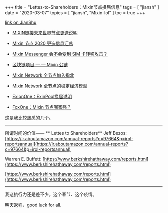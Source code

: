 +++
title = "Lettes-to-Shareholders：Mixin节点换届信息"
tags = [
    "jiansh"
]
date = "2020-03-07"
topics = [
    "jiansh",
    "Mixin-lol"
]
toc = true
+++



[link on JianShu](https://www.jianshu.com/p/7d95c56adec3)

* [MIXIN链接未来世界节点更迭说明](https://www.jianshu.com/p/666221950e18)
* [Mixin 节点 2020 更迭信息汇总](https://w3c.group/c/1582370230035283)
* [Mixin Messenger 会不会受到 SIM 卡转移攻击？](https://www.jianshu.com/p/01ac6ca503d3)

*   [区块链项目 — — Mixin 公链](https://w3c.group/c/1573118879471104)
*   [Mixin Network 全节点加入指北](https://w3c.group/c/1579019732408618)
*   [Mixin Network 全节点的稳定经济模型](https://w3c.group/c/1582360065012468)

* [ExionOne：ExinPool换届说明](https://w3c.group/c/1582705905259916)
* [FoxOne：Mixin 节点哪家强？](https://w3c.group/c/1582621009869404)

这是我比较熟悉的几个。

---

所谓时间的价值—— ** Lettes to Shareholders** 
Jeff Bezos:
[https://ir.aboutamazon.com/annual-reports?c=97664&p=irol-reportsannual](https://ir.aboutamazon.com/annual-reports?c=97664&p=irol-reportsannual)

Warren E. Buffett: 
[https://www.berkshirehathaway.com/reports.html](https://www.berkshirehathaway.com/reports.html)

[https://www.berkshirehathaway.com/reports.html](https://www.berkshirehathaway.com/reports.html)

--- 

我这执行力还是差不少。这个春节、这个疫情。

明天返程，good luck for all.
